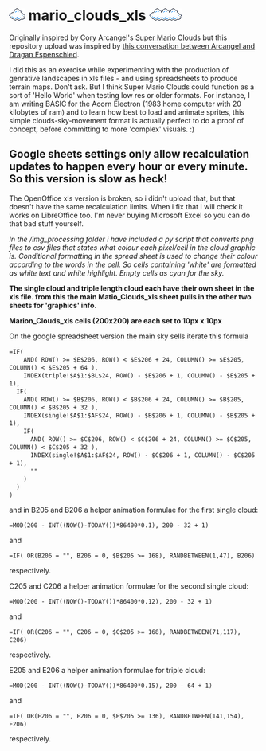 # ![](https://github.com/albertious/mario_clouds_xls/blob/main/img_processing/single.png) mario_clouds_xls ![](https://github.com/albertious/mario_clouds_xls/blob/main/img_processing/triple.png)

Originally inspired by Cory Arcangel's [Super Mario Clouds](https://en.wikipedia.org/wiki/Super_Mario_Clouds) but this repository upload was inspired by [this conversation between Arcangel and Dragan Espenschied](https://www.youtube.com/watch?v=xO8sBle8yrE).

I did this as an exercise while experimenting with the production of genrative landscapes in xls files - and using spreadsheets to produce terrain maps. Don't ask. But I think Super Mario Clouds could function as a sort of 'Hello World' when testing low res or older formats. For instance, I am writing BASIC for the Acorn Electron (1983 home computer with 20 kilobytes of ram) and to learn how best to load and animate sprites, this simple clouds-sky-movement format is actually perfect to do a proof of concept, before committing to more 'complex' visuals. :)

## Google sheets settings only allow recalculation updates to happen every hour or every minute. So this version is slow as heck!

The OpenOffice xls version is broken, so i didn't upload that, but that doesn't have the same recalculation limits. When i fix that I will check it works on LibreOffice too. I'm never buying Microsoft Excel so you can do that bad stuff yourself.

*In the /img_processing folder i have included a py script that converts png files to csv files that states what colour each pixel/cell in the cloud graphic is. Conditional formatting in the spread sheet is used to change their colour according to the words in the cell. So cells containing 'white' are formatted as white text and white highlight. Empty cells as cyan for the sky.*

**The single cloud and triple length cloud each have their own sheet in the xls file. from this the main Matio_Clouds_xls sheet pulls in the other two sheets for 'graphics'  info.**

**Marion_Clouds_xls cells (200x200) are each set to 10px x 10px**

On the google spreadsheet version the main sky sells iterate this formula
```
=IF(
    AND( ROW() >= $E$206, ROW() < $E$206 + 24, COLUMN() >= $E$205, COLUMN() < $E$205 + 64 ),
    INDEX(triple!$A$1:$BL$24, ROW() - $E$206 + 1, COLUMN() - $E$205 + 1),
  IF(
    AND( ROW() >= $B$206, ROW() < $B$206 + 24, COLUMN() >= $B$205, COLUMN() < $B$205 + 32 ),
    INDEX(single!$A$1:$AF$24, ROW() - $B$206 + 1, COLUMN() - $B$205 + 1),
    IF(
      AND( ROW() >= $C$206, ROW() < $C$206 + 24, COLUMN() >= $C$205, COLUMN() < $C$205 + 32 ),
      INDEX(single!$A$1:$AF$24, ROW() - $C$206 + 1, COLUMN() - $C$205 + 1),
      ""
    )
  )
)
```

and in 
B205 and B206 a helper animation formulae for the first single cloud:
```
=MOD(200 - INT((NOW()-TODAY())*86400*0.1), 200 - 32 + 1)
```
and
```
=IF( OR(B206 = "", B206 = 0, $B$205 >= 168), RANDBETWEEN(1,47), B206)
```
respectively.


C205 and C206 a helper animation formulae for the second single cloud:
```
=MOD(200 - INT((NOW()-TODAY())*86400*0.12), 200 - 32 + 1)
```
and
```
=IF( OR(C206 = "", C206 = 0, $C$205 >= 168), RANDBETWEEN(71,117), C206)
```
respectively.


E205 and E206 a helper animation formulae for triple cloud:
```
=MOD(200 - INT((NOW()-TODAY())*86400*0.15), 200 - 64 + 1)
```
and
```
=IF( OR(E206 = "", E206 = 0, $E$205 >= 136), RANDBETWEEN(141,154), E206)
```
respectively.

